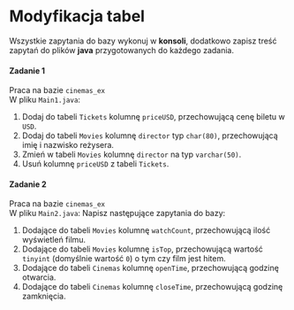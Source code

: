 
#  Modyfikacja tabel

Wszystkie zapytania do bazy wykonuj w **konsoli**, dodatkowo zapisz treść zapytań do plików **java** przygotowanych do każdego zadania.

#### Zadanie 1 

Praca na bazie `cinemas_ex`  
W pliku `Main1.java`:

1. Dodaj do tabeli `Tickets` kolumnę `priceUSD`, przechowującą cenę biletu w `USD`. 
2. Dodaj do tabeli `Movies` kolumnę `director` typ `char(80)`, przechowującą imię i nazwisko reżysera.
3. Zmień w tabeli `Movies` kolumnę `director` na typ `varchar(50)`.
4. Usuń kolumnę `priceUSD` z tabeli `Tickets`.
 

#### Zadanie 2

Praca na bazie `cinemas_ex`  
W pliku `Main2.java`:
Napisz następujące zapytania do bazy:

1. Dodające do tabeli `Movies` kolumnę `watchCount`, przechowującą ilość wyświetleń filmu.
2. Dodające do tabeli `Movies` kolumnę `isTop`, przechowującą wartość `tinyint` (domyślnie wartość `0`) o tym czy film jest hitem.
3. Dodające do tabeli `Cinemas` kolumnę `openTime`, przechowującą godzinę otwarcia. 
4. Dodające do tabeli `Cinemas` kolumnę `closeTime`, przechowującą godzinę zamknięcia.

